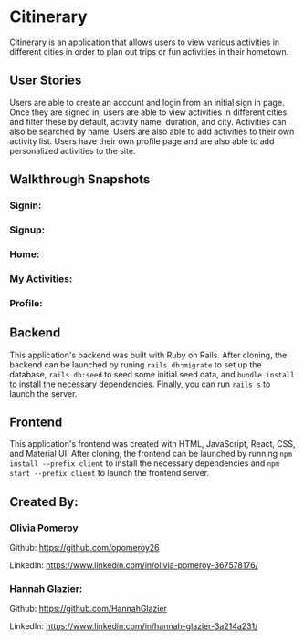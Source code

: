 # Citinerary
Citinerary is an application that allows users to view various activities in different cities in order to plan out trips or fun activities in their hometown. 

## User Stories
Users are able to create an account and login from an initial sign in page. Once they are signed in, users are able to view activities in different cities and filter these by default, activity name, duration, and city. Activities can also be searched by name. Users are also able to add activities to their own activity list. Users have their own profile page and are also able to add personalized activities to the site. 

## Walkthrough Snapshots

### Signin:

### Signup:

### Home:

### My Activities:

### Profile:

## Backend
This application's backend was built with Ruby on Rails. After cloning, the backend can be launched by runing `rails db:migrate` to set up the database, `rails db:seed` to seed some initial seed data, and `bundle install` to install the necessary dependencies. Finally, you can run `rails s` to launch the server.

## Frontend
This application's frontend was created with HTML, JavaScript, React, CSS, and Material UI. After cloning, the frontend can be launched by running `npm install --prefix client` to install the necessary dependencies and `npm start --prefix client` to launch the frontend server. 

## Created By:

### Olivia Pomeroy

Github: https://github.com/opomeroy26

LinkedIn: https://www.linkedin.com/in/olivia-pomeroy-367578176/

### Hannah Glazier:

Github: https://github.com/HannahGlazier

LinkedIn: https://www.linkedin.com/in/hannah-glazier-3a214a231/